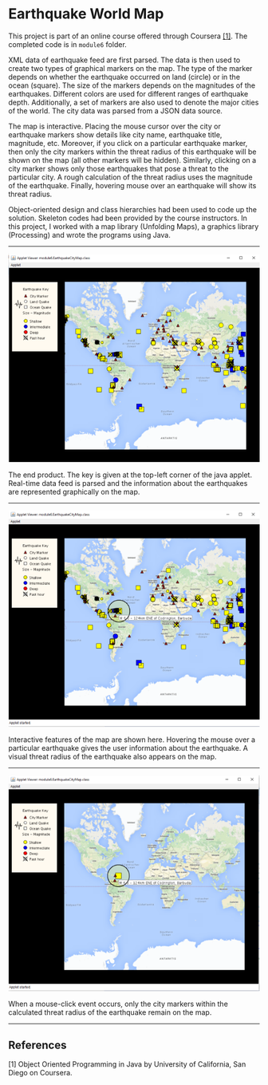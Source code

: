 # Earthquake World Map

This project is part of an online course offered through Coursera [[1]](#references). The completed code is in `module6` folder.

XML data of earthquake feed are first parsed. The data is then used to create two types of graphical markers on the map. The type of the marker depends on whether the earthquake occurred on land (circle) or in the ocean (square). The size of the markers depends on the magnitudes of the earthquakes. Different colors are used for different ranges of earthquake depth. Additionally, a set of markers are also used to denote the major cities of the world. The city data was parsed from a JSON data source.

The map is interactive. Placing the mouse cursor over the city or earthquake markers show details like city name, earthquake title, magnitude, etc. Moreover, if you click on a particular earthquake marker, then only the city markers within the threat radius of this earthquake will be shown on the map (all other markers will be hidden). Similarly, clicking on a city marker shows only those earthquakes that pose a threat to the particular city. A rough calculation of the threat radius uses the magnitude of the earthquake. Finally, hovering mouse over an earthquake will show its threat radius.

Object-oriented design and class hierarchies had been used to code up the solution. Skeleton codes had been provided by the course instructors. In this project, I worked with a map library (Unfolding Maps), a graphics library (Processing) and wrote the programs using Java.

---

![Image 1](/images/img1.png)

The end product. The key is given at the top-left corner of the java applet. Real-time data feed is parsed and the information about the earthquakes are represented graphically on the map.

---

![Image 2](/images/img2.png)

Interactive features of the map are shown here. Hovering the mouse over a particular earthquake gives the user information about the earthquake. A visual threat radius of the earthquake also appears on the map.

---

![Image 3](/images/img3.png)

When a mouse-click event occurs, only the city markers within the calculated threat radius of the earthquake remain on the map.

---

## References
[1] Object Oriented Programming in Java by University of California, San Diego on Coursera.
